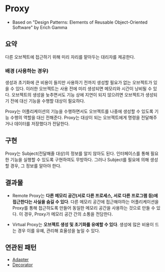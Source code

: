# Proxy
- Based on "Design Patterns: Elements of Reusable Object-Oriented Software" by Erich Gamma

## 요약
다른 오브젝트에 접근하기 위해 미리 자리를 맡아두는 대리자를 제공한다.

### 배경 (사용하는 경우)
생성과 초기화에 큰 비용이 들지만 사용하기 전까지 생성할 필요가 없는 오브젝트가 있을 수 있다.
이러한 오브젝트는 사용 전에 미리 생성되면 메모리와 시간이 낭비될 수 있다. 오브젝트의 생성을 늦추면서도 기능 상에 지연이 되지 않으려면 오브젝트가 생성되기 전에 대신 기능을 수행할 대상이 필요하다.

Proxy는 어플리케이션의 기능을 수행하면서도 오브젝트를 나중에 생성할 수 있도록 기능 수행의 역할을 대신 전해준다. Proxy는 대상이 되는 오브젝트에게 명령을 전달해주거나 데이터를 저장했다가 전달한다.

## 구현
Proxy는 Subject(전달해줄 대상)의 정보를 알지 않아도 된다. 인터페이스를 통해 필요한 기능을 실행할 수 있도록 구현하여도 무방하다. 그러나 Subject를 필요에 의해 생성할 경우, 그 정보를 알아야 한다.

## 결과물
- Remote Proxy는 **다른 메모리 공간(서로 다른 프로세스, 서로 다른 프로그램 등)에 접근한다는 사실을 숨길 수 있다**. 다른 메모리 공간에 접근해야하는 어플리케이션을 Proxy를 통해 접근하도록 만들어 동일한 메모리 공간을 사용하는 것으로 만들 수 있다. 이 경우, Proxy가 메모리 공간 간의 소통을 전담한다.

- Virtual Proxy는 **오브젝트 생성 및 초기화를 유예할 수 있다**. 생성에 많은 비용이 드는 경우 이를 유예, 관리해 효율성을 높일 수 있다.



## 연관된 패턴
- [Adapter](https://github.com/YaJaJoA/DesignPatternStudy/blob/main/Adapter/leejunseo/README.md)
- [Decorator](https://github.com/YaJaJoA/DesignPatternStudy/blob/main/Decorator/leejunseo/README.md)
